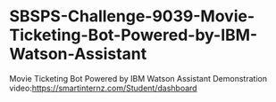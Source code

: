 # SBSPS-Challenge-9039-Movie-Ticketing-Bot-Powered-by-IBM-Watson-Assistant
Movie Ticketing Bot Powered by IBM Watson Assistant
Demonstration video:https://smartinternz.com/Student/dashboard
